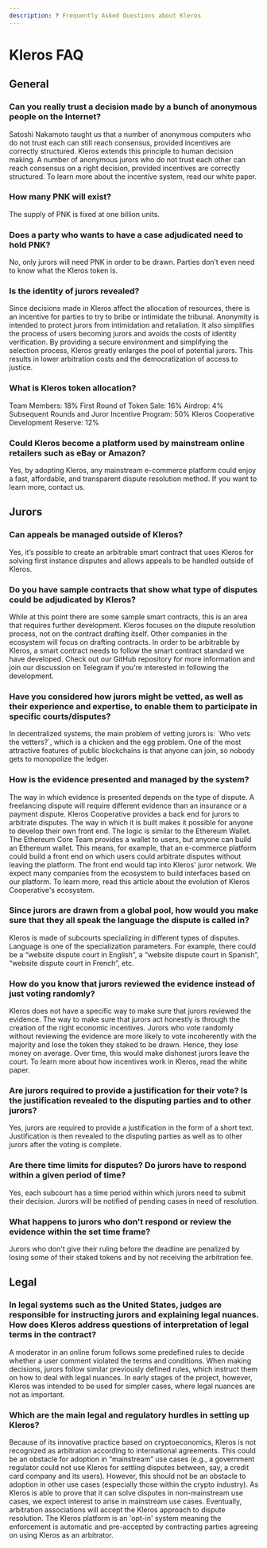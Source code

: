 ```yaml
---
description: ❓ Frequently Asked Questions about Kleros
---
```


# Kleros FAQ

## General

### Can you really trust a decision made by a bunch of anonymous people on the Internet?

Satoshi Nakamoto taught us that a number of anonymous computers who do not trust each can still reach consensus, provided incentives are correctly structured. Kleros extends this principle to human decision making. A number of anonymous jurors who do not trust each other can reach consensus on a right decision, provided incentives are correctly structured. To learn more about the incentive system, read our white paper.

### How many PNK will exist?

The supply of PNK is fixed at one billion units.

### Does a party who wants to have a case adjudicated need to hold PNK?

No, only jurors will need PNK in order to be drawn. Parties don’t even need to know what the Kleros token is.

### Is the identity of jurors revealed?

Since decisions made in Kleros affect the allocation of resources, there is an incentive for parties to try to bribe or intimidate the tribunal. Anonymity is intended to protect jurors from intimidation and retaliation. It also simplifies the process of users becoming jurors and avoids the costs of identity verification. By providing a secure environment and simplifying the selection process, Kleros greatly enlarges the pool of potential jurors. This results in lower arbitration costs and the democratization of access to justice.

### What is Kleros token allocation?

Team Members: 18% First Round of Token Sale: 16% Airdrop: 4% Subsequent Rounds and Juror Incentive Program: 50% Kleros Cooperative Development Reserve: 12%

### Could Kleros become a platform used by mainstream online retailers such as eBay or Amazon?

Yes, by adopting Kleros, any mainstream e-commerce platform could enjoy a fast, affordable, and transparent dispute resolution method. If you want to learn more, contact us.

## Jurors

### Can appeals be managed outside of Kleros?

Yes, it’s possible to create an arbitrable smart contract that uses Kleros for solving first instance disputes and allows appeals to be handled outside of Kleros.

### Do you have sample contracts that show what type of disputes could be adjudicated by Kleros?

While at this point there are some sample smart contracts, this is an area that requires further development. Kleros focuses on the dispute resolution process, not on the contract drafting itself. Other companies in the ecosystem will focus on drafting contracts. In order to be arbitrable by Kleros, a smart contract needs to follow the smart contract standard we have developed. Check out our GitHub repository for more information and join our discussion on Telegram if you're interested in following the development.

### Have you considered how jurors might be vetted, as well as their experience and expertise, to enable them to participate in specific courts/disputes?

In decentralized systems, the main problem of vetting jurors is: \`Who vets the vetters?\`, which is a chicken and the egg problem. One of the most attractive features of public blockchains is that anyone can join, so nobody gets to monopolize the ledger.

### How is the evidence presented and managed by the system?

The way in which evidence is presented depends on the type of dispute. A freelancing dispute will require different evidence than an insurance or a payment dispute. Kleros Cooperative provides a back end for jurors to arbitrate disputes. The way in which it is built makes it possible for anyone to develop their own front end. The logic is similar to the Ethereum Wallet. The Ethereum Core Team provides a wallet to users, but anyone can build an Ethereum wallet. This means, for example, that an e-commerce platform could build a front end on which users could arbitrate disputes without leaving the platform. The front end would tap into Kleros' juror network. We expect many companies from the ecosystem to build interfaces based on our platform. To learn more, read this article about the evolution of Kleros Cooperative's ecosystem.

### Since jurors are drawn from a global pool, how would you make sure that they all speak the language the dispute is called in?

Kleros is made of subcourts specializing in different types of disputes. Language is one of the specialization parameters. For example, there could be a “website dispute court in English”, a “website dispute court in Spanish”, “website dispute court in French”, etc.

### How do you know that jurors reviewed the evidence instead of just voting randomly?

Kleros does not have a specific way to make sure that jurors reviewed the evidence. The way to make sure that jurors act honestly is through the creation of the right economic incentives. Jurors who vote randomly without reviewing the evidence are more likely to vote incoherently with the majority and lose the token they staked to be drawn. Hence, they lose money on average. Over time, this would make dishonest jurors leave the court. To learn more about how incentives work in Kleros, read the white paper.

### Are jurors required to provide a justification for their vote? Is the justification revealed to the disputing parties and to other jurors?

Yes, jurors are required to provide a justification in the form of a short text. Justification is then revealed to the disputing parties as well as to other jurors after the voting is complete.

### Are there time limits for disputes? Do jurors have to respond within a given period of time?

Yes, each subcourt has a time period within which jurors need to submit their decision. Jurors will be notified of pending cases in need of resolution.

### What happens to jurors who don't respond or review the evidence within the set time frame?

Jurors who don't give their ruling before the deadline are penalized by losing some of their staked tokens and by not receiving the arbitration fee.

## Legal

### In legal systems such as the United States, judges are responsible for instructing jurors and explaining legal nuances. How does Kleros address questions of interpretation of legal terms in the contract?

A moderator in an online forum follows some predefined rules to decide whether a user comment violated the terms and conditions. When making decisions, jurors follow similar previously defined rules, which instruct them on how to deal with legal nuances. In early stages of the project, however, Kleros was intended to be used for simpler cases, where legal nuances are not as important.

### Which are the main legal and regulatory hurdles in setting up Kleros?

Because of its innovative practice based on cryptoeconomics, Kleros is not recognized as arbitration according to international agreements. This could be an obstacle for adoption in “mainstream” use cases \(e.g., a government regulator could not use Kleros for settling disputes between, say, a credit card company and its users\). However, this should not be an obstacle to adoption in other use cases \(especially those within the crypto industry\). As Kleros is able to prove that it can solve disputes in non-mainstream use cases, we expect interest to arise in mainstream use cases. Eventually, arbitration associations will accept the Kleros approach to dispute resolution. The Kleros platform is an 'opt-in' system meaning the enforcement is automatic and pre-accepted by contracting parties agreeing on using Kleros as an arbitrator.

